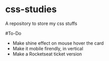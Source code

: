 # css-studies
A repository to store my css stuffs

#To-Do
<ul>
  <li> Make shine effect on mouse hover the card </li>
  <li> Make it mobile firendly, in vertical </li>
  <li> Make a Rocketseat ticket version </li>
 </ul>
